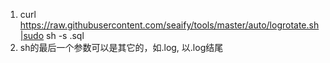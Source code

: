1. curl https://raw.githubusercontent.com/seaify/tools/master/auto/logrotate.sh|sudo sh -s .sql
2. sh的最后一个参数可以是其它的，如.log, 以.log结尾

